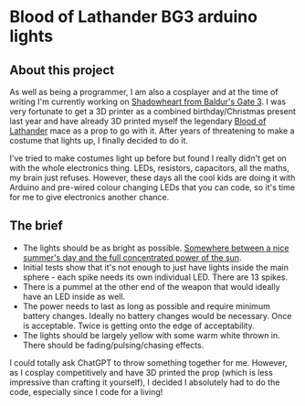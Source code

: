 # Blood of Lathander BG3 arduino lights

## About this project
As well as being a programmer, I am also a cosplayer and at the time of writing I'm currently working on [Shadowheart from Baldur's Gate 3](https://bg3.wiki/wiki/File:Shadowheart_Unarmed_Model.webp). I was very fortunate to get a 3D printer as a combined birthday/Christmas present last year and have already 3D printed myself the legendary [Blood of Lathander](https://bg3.wiki/wiki/File:Blood_of_Lathander_Quest.jpg) mace as a prop to go with it. After years of threatening to make a costume that lights up, I finally decided to do it.

I've tried to make costumes light up before but found I really didn't get on with the whole electronics thing. LEDs, resistors, capacitors, all the maths, my brain just refuses. However, these days all the cool kids are doing it with Arduino and pre-wired colour changing LEDs that you can code, so it's time for me to give electronics another chance.

## The brief
- The lights should be as bright as possible. [Somewhere between a nice summer's day and the full concentrated power of the sun](https://www.youtube.com/watch?v=cA6yF9M70zM).
- Initial tests show that it's not enough to just have lights inside the main sphere - each spike needs its own individual LED. There are 13 spikes.
- There is a pummel at the other end of the weapon that would ideally have an LED inside as well.
- The power needs to last as long as possible and require minimum battery changes. Ideally no battery changes would be necessary. Once is acceptable. Twice is getting onto the edge of acceptability.
- The lights should be largely yellow with some warm white thrown in. There should be fading/pulsing/chasing effects.

I could totally ask ChatGPT to throw something together for me. However, as I cosplay competitively and have 3D printed the prop (which is less impressive than crafting it yourself), I decided I absolutely had to do the code, especially since I code for a living!


